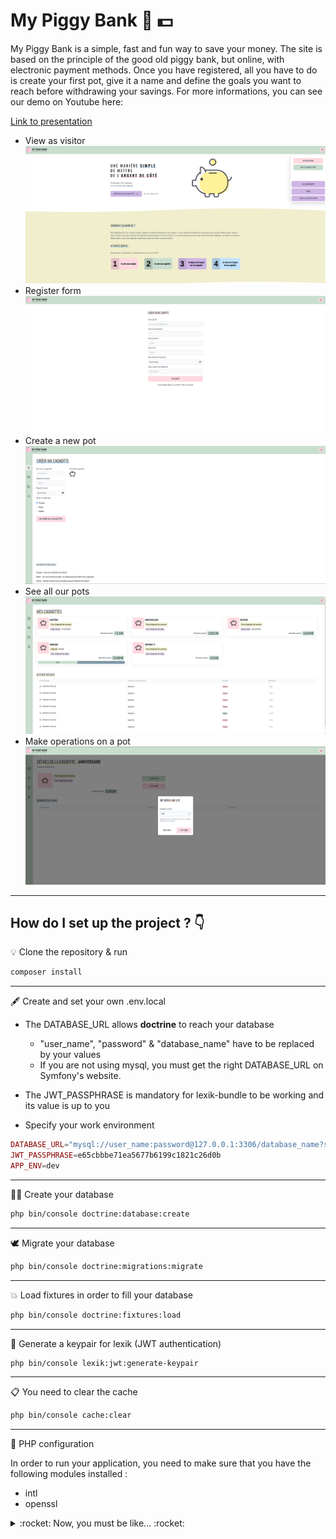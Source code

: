 # My Piggy Bank :pig: :dollar:

My Piggy Bank is a simple, fast and fun way to save your money. The site is based on the principle of the good old piggy bank, but online, with electronic payment methods. Once you have registered, all you have to do is create your first pot, give it a name and define the goals you want to reach before withdrawing your savings.
For more informations, you can see our demo on Youtube here:

[Link to presentation](https://youtu.be/1bJ_6vi__1s?t=2458)

- View as visitor
![image info](./piggySC.png)
- Register form
![image info](./piggySC2.png)
- Create a new pot
![image info](./piggySC3.png)
- See all our pots
![image info](./piggySC4.png)
- Make operations on a pot
![image info](./piggySC5.png)
---

## How do I set up the project ? :point_down:

 :bulb: Clone the repository & run

```bash
composer install
```

---

 :fountain_pen: Create and set your own .env.local

* The DATABASE_URL allows __doctrine__ to reach your database

  * "user_name", "password" & "database_name" have to be replaced by your values
  * If you are not using mysql, you must get the right DATABASE_URL on Symfony's website.

* The JWT_PASSPHRASE is mandatory for lexik-bundle to be working and its value is up to you
* Specify your work environment

```php
DATABASE_URL="mysql://user_name:password@127.0.0.1:3306/database_name?serverVersion=mariadb-10.3.25"
JWT_PASSPHRASE=e65cbbbe71ea5677b6199c1821c26d0b
APP_ENV=dev
```

---

 :genie_man: Create your database

```bash
php bin/console doctrine:database:create
```

---

 :dove: Migrate your database

```bash
php bin/console doctrine:migrations:migrate
```

---

 :boom: Load fixtures in order to fill your database

```bash
php bin/console doctrine:fixtures:load
```

---

 :key: Generate a keypair for lexik (JWT authentication)

```bash
php bin/console lexik:jwt:generate-keypair
```

---

 :clipboard: You need to clear the cache

```bash
php bin/console cache:clear
```

---

 :toolbox: PHP configuration

In order to run your application, you need to make sure that you have the following modules installed :

* intl
* openssl

<details close>

<summary> :rocket: Now, you must be like... :rocket:</summary>


![Alt Text](https://media.giphy.com/media/5GoVLqeAOo6PK/giphy.gif)

</details>
